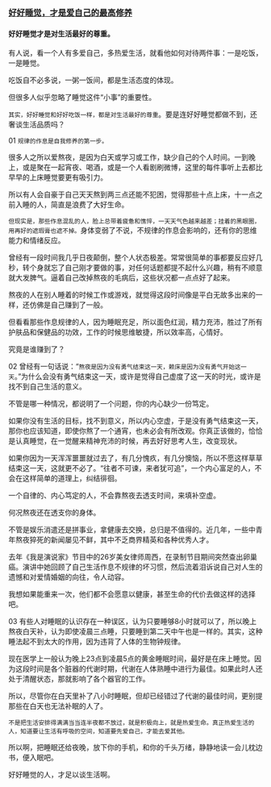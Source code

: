 ### [好好睡觉，才是爱自己的最高修养](http://mp.weixin.qq.com/s/LbLlAgAB6tR8xG5n2mw6VQ)

#### 好好睡觉才是对生活最好的尊重。



有人说，看一个人有多爱自己，多热爱生活，就看他如何对待两件事：一是吃饭，一是睡觉。

吃饭自不必多说，一粥一饭间，都是生活态度的体现。

但很多人似乎忽略了睡觉这件“小事”的重要性。

`其实，好好睡觉和好好吃饭一样，都是对生活最好的尊重`。要是连好好睡觉都做不到，还奢谈生活品质吗？

01
`规律的作息是自我修养的第一步。`

很多人之所以爱熬夜，是因为白天或学习或工作，缺少自己的个人时间。一到晚上，或是聚在一起宵夜、喝酒，或是一个人看剧刷微博，这里的每件事听上去都比早早的上床睡觉要更有吸引力。

所以有人会自豪于自己天天熬到两三点还能不犯困，觉得那些十点上床，十一点之前入睡的人，简直是浪费了大好生命。

`但现实是，那些作息混乱的人，脸上总带着疲惫和憔悴，一天天气色越来越差；挂着的黑眼圈，用再好的遮瑕膏也遮不掉。`身体变弱了不说，不规律的作息会影响的，还有你的思维能力和情绪反应。

曾经有一段时间我几乎日夜颠倒，整个人状态极差。常常很简单的事都要反应好几秒，转个身就忘了自己刚才要做的事，对任何话题都提不起什么兴趣，稍有不顺意就大发脾气。逼着自己改掉熬夜的毛病后，这些状况都一点点好了起来。

熬夜的人在别人睡着的时候工作或游戏，就觉得这段时间像是平白无故多出来的一样，还仿佛是自己赚到了一般。

但看看那些作息规律的人，因为睡眠充足，所以面色红润，精力充沛，胜过了所有护肤品和保健品的功效，工作的时候思维敏捷，所以效率高，心情好。

究竟是谁赚到了？

02
曾经有一句话说：“`熬夜是因为没有勇气结束这一天，赖床是因为没有勇气开始这一天`。”为什么会没有勇气结束这一天，或许是觉得自己虚度了这一天的时光，或许是找不到自己生活的意义。

不管是哪一种情况，都说明了一个问题，你的内心缺少一份笃定。

如果你没有生活的目标，找不到意义，所以内心空虚，于是没有勇气结束这一天，那你也应该知道，即使你熬了一个通宵，也未必会有所改观。你真正该做的，恰恰是认真睡觉，在一觉醒来精神充沛的时候，再去好好思考人生，改变现状。

如果你因为一天浑浑噩噩就过去了，有几分愧疚，有几分懊恼，所以不愿这样草草结束这一天，这就更不必了。“往者不可谏，来者犹可追”，一个内心富足的人，不会在这样简单的道理上，纠结徘徊。

一个自律的、内心笃定的人，不会靠熬夜去透支时间，来填补空虚。

何况熬夜还在透支你的身体。

不管是娱乐消遣还是拼事业，拿健康去交换，总归是不值得的。近几年，一些中青年熬夜猝死的新闻屡见不鲜，其中不乏商界精英和各种优秀人才。

去年《我是演说家》节目中的26岁美女律师周西，在录制节目期间突然查出卵巢癌。演讲中她回顾了自己生活作息不规律的坏习惯，然后流着泪诉说自己对人生的遗憾和对爱情婚姻的向往，令人动容。

我想如果能重来一次，他们都不会愿意以健康，甚至生命的代价去做这样的选择吧。

03
有些人对睡眠的认识存在一种误区，认为只要睡够8小时就可以了，所以晚上熬夜白天补，认为即使凌晨三点睡，只要睡到第二天中午也是一样的。其实，这种睡法起不到太大的作用，因为违背了人体的生物钟规律。

现在医学上一般认为晚上23点到凌晨5点的黄金睡眠时间，最好是在床上睡觉。因为这段时间是各个脏器的代谢时期，代谢在人体熟睡中进行为最佳。如果此时人还处于清醒状态，那就影响了各个器官的工作。

所以，尽管你在白天里补了八小时睡眠，但却已经错过了代谢的最佳时间，更别提那些在白天也无法补眠的人了。

`不是把生活安排得满满当当连半夜都不放过，就是积极向上，就是热爱生命。真正热爱生活的人，知道要让生活有呼吸的空间，知道要先爱自己，才能去爱其他。`

所以啊，把睡眠还给夜晚，放下你的手机，和你的千头万绪，静静地读一会儿枕边书，便入眠吧。

好好睡觉的人，才足以谈生活啊。
